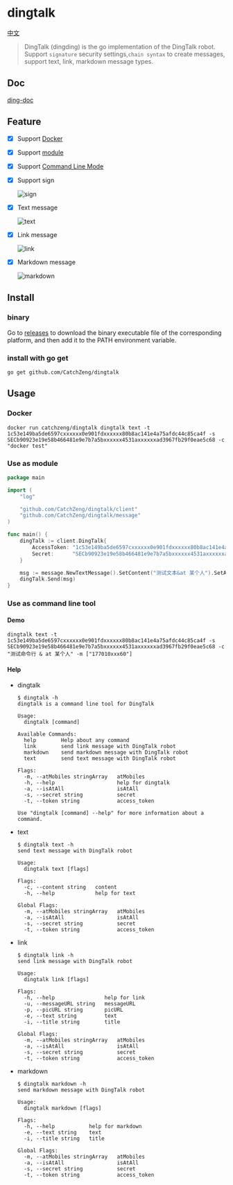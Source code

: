 # dingtalk

[中文](https://github.com/CatchZeng/dingtalk/blob/master/README.md)

> DingTalk (dingding) is the go implementation of the DingTalk robot. Support `signature` security settings,`chain syntax` to create messages, support text, link, markdown message types.

## Doc

[ding-doc](https://ding-doc.dingtalk.com/doc#/serverapi2/qf2nxq)

## Feature

- [x] Support [Docker](https://github.com/CatchZeng/dingtalk#Docker)

- [x] Support [module](https://github.com/CatchZeng/dingtalk/blob/master/READMEEN.md#use-as-module)

- [x] Support [Command Line Mode](https://github.com/CatchZeng/dingtalk/blob/master/READMEEN.md#use-as-command-line-tool)

- [x] Support sign

  ![sign](https://dingtalkdoc.oss-cn-beijing.aliyuncs.com/images/0.0.210/1572261283991-f8e35f4d-6997-4a02-9704-843ee8f97464.png)

- [x] Text message

  ![text](https://img.alicdn.com/tfs/TB1jFpqaRxRMKJjy0FdXXaifFXa-497-133.png)

- [x] Link message

  ![link](https://dingtalkdoc.oss-cn-beijing.aliyuncs.com/images/0.0.210/1570679827267-6243216b-d1c3-48b7-9b1e-0f0b4211b50b.png)

- [x] Markdown message

  ![markdown](https://img.alicdn.com/tfs/TB1yL3taUgQMeJjy0FeXXXOEVXa-492-380.png)

## Install

### binary

Go to [releases](https://github.com/CatchZeng/dingtalk/releases/) to download the binary executable file of the corresponding platform, and then add it to the PATH environment variable.

### install with go get

```shell
go get github.com/CatchZeng/dingtalk
```

## Usage

### Docker

```shell
docker run catchzeng/dingtalk dingtalk text -t 1c53e149ba5de6597cxxxxxx0e901fdxxxxxx80b8ac141e4a75afdc44c85ca4f -s SECb90923e19e58b466481e9e7b7a5bxxxxxx4531axxxxxxad3967fb29f0eae5c68 -c "docker test"
```

### Use as module

```go
package main

import (
    "log"

    "github.com/CatchZeng/dingtalk/client"
    "github.com/CatchZeng/dingtalk/message"
)

func main() {
    dingTalk := client.DingTalk{
        AccessToken: "1c53e149ba5de6597cxxxxxx0e901fdxxxxxx80b8ac141e4a75afdc44c85ca4f",
        Secret:      "SECb90923e19e58b466481e9e7b7a5bxxxxxx4531axxxxxxad3967fb29f0eae5c68",
    }

    msg := message.NewTextMessage().SetContent("测试文本&at 某个人").SetAt([]string{"177010xxx60"}, false)
    dingTalk.Send(msg)
}
```

### Use as command line tool

#### Demo

```shell
dingtalk text -t 1c53e149ba5de6597cxxxxxx0e901fdxxxxxx80b8ac141e4a75afdc44c85ca4f -s SECb90923e19e58b466481e9e7b7a5bxxxxxx4531axxxxxxad3967fb29f0eae5c68 -c "测试命令行 & at 某个人" -m ["177010xxx60"]
```

#### Help

- dingtalk

  ```shell
  $ dingtalk -h
  dingtalk is a command line tool for DingTalk

  Usage:
    dingtalk [command]

  Available Commands:
    help        Help about any command
    link        send link message with DingTalk robot
    markdown    send markdown message with DingTalk robot
    text        send text message with DingTalk robot

  Flags:
    -m, --atMobiles stringArray   atMobiles
    -h, --help                    help for dingtalk
    -a, --isAtAll                 isAtAll
    -s, --secret string           secret
    -t, --token string            access_token

  Use "dingtalk [command] --help" for more information about a command.
  ```

- text

  ```shell
  $ dingtalk text -h
  send text message with DingTalk robot

  Usage:
    dingtalk text [flags]

  Flags:
    -c, --content string   content
    -h, --help             help for text

  Global Flags:
    -m, --atMobiles stringArray   atMobiles
    -a, --isAtAll                 isAtAll
    -s, --secret string           secret
    -t, --token string            access_token
  ```

- link

  ```shell
  $ dingtalk link -h
  send link message with DingTalk robot

  Usage:
    dingtalk link [flags]

  Flags:
    -h, --help                help for link
    -u, --messageURL string   messageURL
    -p, --picURL string       picURL
    -e, --text string         text
    -i, --title string        title

  Global Flags:
    -m, --atMobiles stringArray   atMobiles
    -a, --isAtAll                 isAtAll
    -s, --secret string           secret
    -t, --token string            access_token
  ```

- markdown

  ```shell
  $ dingtalk markdown -h
  send markdown message with DingTalk robot

  Usage:
    dingtalk markdown [flags]

  Flags:
    -h, --help           help for markdown
    -e, --text string    text
    -i, --title string   title

  Global Flags:
    -m, --atMobiles stringArray   atMobiles
    -a, --isAtAll                 isAtAll
    -s, --secret string           secret
    -t, --token string            access_token
  ```
